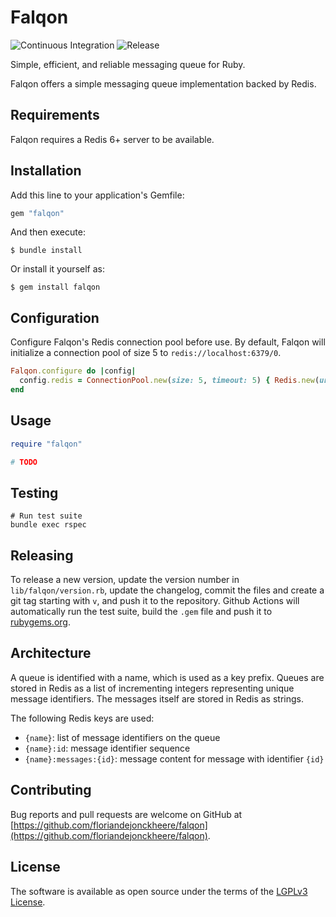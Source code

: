 # Falqon

![Continuous Integration](https://github.com/floriandejonckheere/falqon/workflows/Continuous%20Integration/badge.svg)
![Release](https://img.shields.io/github/v/release/floriandejonckheere/falqon?label=Latest%20release)

Simple, efficient, and reliable messaging queue for Ruby.

Falqon offers a simple messaging queue implementation backed by Redis.

## Requirements

Falqon requires a Redis 6+ server to be available.

## Installation

Add this line to your application's Gemfile:

```ruby
gem "falqon"
```

And then execute:

    $ bundle install

Or install it yourself as:

    $ gem install falqon

## Configuration

Configure Falqon's Redis connection pool before use.
By default, Falqon will initialize a connection pool of size 5 to `redis://localhost:6379/0`.

```ruby
Falqon.configure do |config|
  config.redis = ConnectionPool.new(size: 5, timeout: 5) { Redis.new(url: "redis://localhost:6379/0") }
end
```

## Usage

```ruby
require "falqon"

# TODO
```


## Testing

```ssh
# Run test suite
bundle exec rspec
```

## Releasing

To release a new version, update the version number in `lib/falqon/version.rb`, update the changelog, commit the files and create a git tag starting with `v`, and push it to the repository.
Github Actions will automatically run the test suite, build the `.gem` file and push it to [rubygems.org](https://rubygems.org).

## Architecture

A queue is identified with a name, which is used as a key prefix.
Queues are stored in Redis as a list of incrementing integers representing unique message identifiers.
The messages itself are stored in Redis as strings.

The following Redis keys are used:
- `{name}`: list of message identifiers on the queue
- `{name}:id`: message identifier sequence
- `{name}:messages:{id}`: message content for message with identifier `{id}`

## Contributing

Bug reports and pull requests are welcome on GitHub at [https://github.com/floriandejonckheere/falqon](https://github.com/floriandejonckheere/falqon). 

## License

The software is available as open source under the terms of the [LGPLv3 License](https://www.gnu.org/licenses/lgpl-3.0.html).
